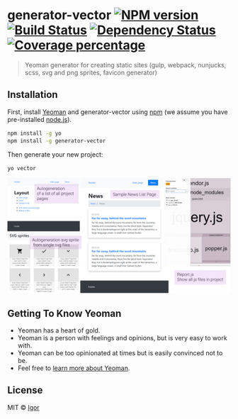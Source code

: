 # generator-vector [![NPM version][npm-image]][npm-url] [![Build Status][travis-image]][travis-url] [![Dependency Status][daviddm-image]][daviddm-url] [![Coverage percentage][coveralls-image]][coveralls-url]
> Yeoman generator for creating static sites (gulp, webpack, nunjucks, scss, svg and png sprites, favicon generator)

## Installation

First, install [Yeoman](http://yeoman.io) and generator-vector using [npm](https://www.npmjs.com/) (we assume you have pre-installed [node.js](https://nodejs.org/)).

```bash
npm install -g yo
npm install -g generator-vector
```

Then generate your new project:

```bash
yo vector
```

![alt text](https://github.com/bybelov/generator-vector/blob/master/preview.png "About Starter kit for creating static sites")

## Getting To Know Yeoman

 * Yeoman has a heart of gold.
 * Yeoman is a person with feelings and opinions, but is very easy to work with.
 * Yeoman can be too opinionated at times but is easily convinced not to be.
 * Feel free to [learn more about Yeoman](http://yeoman.io/).

## License

MIT © [Igor](https://www.facebook.com/belovby)


[npm-image]: https://badge.fury.io/js/generator-vector.svg
[npm-url]: https://npmjs.org/package/generator-vector
[travis-image]: https://travis-ci.org/bybelov/generator-vector.svg?branch=master
[travis-url]: https://travis-ci.org/bybelov/generator-vector
[daviddm-image]: https://david-dm.org/bybelov/generator-vector.svg?theme=shields.io
[daviddm-url]: https://david-dm.org/bybelov/generator-vector
[coveralls-image]: https://coveralls.io/repos/bybelov/generator-vector/badge.svg
[coveralls-url]: https://coveralls.io/r/bybelov/generator-vector

